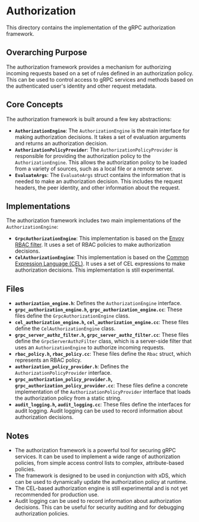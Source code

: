# Authorization

This directory contains the implementation of the gRPC authorization framework.

## Overarching Purpose

The authorization framework provides a mechanism for authorizing incoming requests based on a set of rules defined in an authorization policy. This can be used to control access to gRPC services and methods based on the authenticated user's identity and other request metadata.

## Core Concepts

The authorization framework is built around a few key abstractions:

*   **`AuthorizationEngine`**: The `AuthorizationEngine` is the main interface for making authorization decisions. It takes a set of evaluation arguments and returns an authorization decision.
*   **`AuthorizationPolicyProvider`**: The `AuthorizationPolicyProvider` is responsible for providing the authorization policy to the `AuthorizationEngine`. This allows the authorization policy to be loaded from a variety of sources, such as a local file or a remote server.
*   **`EvaluateArgs`**: The `EvaluateArgs` struct contains the information that is needed to make an authorization decision. This includes the request headers, the peer identity, and other information about the request.

## Implementations

The authorization framework includes two main implementations of the `AuthorizationEngine`:

*   **`GrpcAuthorizationEngine`**: This implementation is based on the [Envoy RBAC filter](https://www.envoyproxy.io/docs/envoy/latest/configuration/http/http_filters/rbac_filter). It uses a set of RBAC policies to make authorization decisions.
*   **`CelAuthorizationEngine`**: This implementation is based on the [Common Expression Language (CEL)](https://cel-spec.dev/). It uses a set of CEL expressions to make authorization decisions. This implementation is still experimental.

## Files

*   **`authorization_engine.h`**: Defines the `AuthorizationEngine` interface.
*   **`grpc_authorization_engine.h`, `grpc_authorization_engine.cc`**: These files define the `GrpcAuthorizationEngine` class.
*   **`cel_authorization_engine.h`, `cel_authorization_engine.cc`**: These files define the `CelAuthorizationEngine` class.
*   **`grpc_server_authz_filter.h`, `grpc_server_authz_filter.cc`**: These files define the `GrpcServerAuthzFilter` class, which is a server-side filter that uses an `AuthorizationEngine` to authorize incoming requests.
*   **`rbac_policy.h`, `rbac_policy.cc`**: These files define the `Rbac` struct, which represents an RBAC policy.
*   **`authorization_policy_provider.h`**: Defines the `AuthorizationPolicyProvider` interface.
*   **`grpc_authorization_policy_provider.h`, `grpc_authorization_policy_provider.cc`**: These files define a concrete implementation of the `AuthorizationPolicyProvider` interface that loads the authorization policy from a static string.
*   **`audit_logging.h`, `audit_logging.cc`**: These files define the interfaces for audit logging. Audit logging can be used to record information about authorization decisions.

## Notes

*   The authorization framework is a powerful tool for securing gRPC services. It can be used to implement a wide range of authorization policies, from simple access control lists to complex, attribute-based policies.
*   The framework is designed to be used in conjunction with xDS, which can be used to dynamically update the authorization policy at runtime.
*   The CEL-based authorization engine is still experimental and is not yet recommended for production use.
*   Audit logging can be used to record information about authorization decisions. This can be useful for security auditing and for debugging authorization policies.
